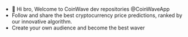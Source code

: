 - 👋 Hi bro, Welcome to CoinWave dev repositories @CoinWaveApp
- Follow and share the best cryptocurrency price predictions, ranked by our innovative algorithm. 
- Create your own audience and become the best waver

<!---
CoinWaveApp/CoinWaveApp is a ✨ special ✨ repository because its `README.md` (this file) appears on your GitHub profile.
You can click the Preview link to take a look at your changes.
--->
